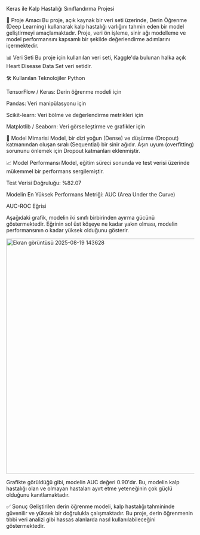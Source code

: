 
Keras ile Kalp Hastalığı Sınıflandırma Projesi


🎯 Proje Amacı
Bu proje, açık kaynak bir veri seti üzerinde, Derin Öğrenme (Deep Learning) kullanarak kalp hastalığı varlığını tahmin eden bir model geliştirmeyi amaçlamaktadır. Proje, veri ön işleme, sinir ağı modelleme ve model performansını kapsamlı bir şekilde değerlendirme adımlarını içermektedir.



📊 Veri Seti
Bu proje için kullanılan veri seti, Kaggle'da bulunan halka açık Heart Disease Data Set veri setidir.



🛠️ Kullanılan Teknolojiler
Python

TensorFlow / Keras: Derin öğrenme modeli için

Pandas: Veri manipülasyonu için

Scikit-learn: Veri bölme ve değerlendirme metrikleri için

Matplotlib / Seaborn: Veri görselleştirme ve grafikler için



🧠 Model Mimarisi
Model, bir dizi yoğun (Dense) ve düşürme (Dropout) katmanından oluşan sıralı (Sequential) bir sinir ağıdır. Aşırı uyum (overfitting) sorununu önlemek için Dropout katmanları eklenmiştir.



📈 Model Performansı
Model, eğitim süreci sonunda ve test verisi üzerinde mükemmel bir performans sergilemiştir.

Test Verisi Doğruluğu: %82.07

Modelin En Yüksek Performans Metriği: AUC (Area Under the Curve)

AUC-ROC Eğrisi

Aşağıdaki grafik, modelin iki sınıfı birbirinden ayırma gücünü göstermektedir. Eğrinin sol üst köşeye ne kadar yakın olması, modelin performansının o kadar yüksek olduğunu gösterir.



<img width="918" height="630" alt="Ekran görüntüsü 2025-08-19 143628" src="https://github.com/user-attachments/assets/74636107-3485-4214-81c2-a24e4418e465" />







Grafikte görüldüğü gibi, modelin AUC değeri 0.90'dır. Bu, modelin kalp hastalığı olan ve olmayan hastaları ayırt etme yeteneğinin çok güçlü olduğunu kanıtlamaktadır.



✅ Sonuç
Geliştirilen derin öğrenme modeli, kalp hastalığı tahmininde güvenilir ve yüksek bir doğrulukla çalışmaktadır. Bu proje, derin öğrenmenin tıbbi veri analizi gibi hassas alanlarda nasıl kullanılabileceğini göstermektedir.












